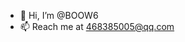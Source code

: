 - 👋 Hi, I’m @BOOW6
- 📫 Reach me at 468385005@qq.com

<!---
BOOW6 is a special repository because its `README.md` (this file) appears on your GitHub profile.
You can click the Preview link to take a look at your changes.
--->
